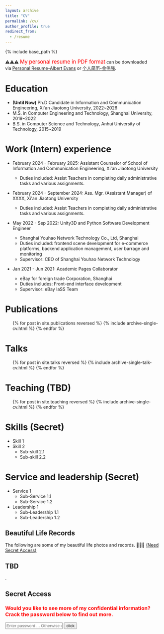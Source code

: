 ```yaml
---
layout: archive
title: "CV"
permalink: /cv/
author_profile: true
redirect_from:
  - /resume
---
```


{% include base_path %}

⚠️⚠️⚠️ <span style="color: red; font-size: larger;">My personal resume in PDF format</span> can be downloaded
<br/> via [Personal Resume-Albert Evans](https://raw.githubusercontent.com/albert-jin/albert-jin.github.io/master/files/Weiqiang%20Jin%20Resume.pdf) or [个人简历-金伟强](https://raw.githubusercontent.com/albert-jin/albert-jin.github.io/master/files/金伟强%20简历.pdf).

Education
======
* **(Until Now)** Ph.D Candidate in Information and Communication Engineering, Xi'an Jiaotong University, 2022~2026
* M.S. in Computer Engineering and Technology, Shanghai University, 2019~2022
* B.S. in Computer Science and Technology, Anhui University of Technology, 2015~2019

Work (Intern) experience
======
* February 2024 - February 2025: Assistant Counselor of School of Information and Communication Engineering, Xi'an Jiaotong University
  * Duties included: Assist Teachers in completing daily administrative tasks and various assignments.
  
* February 2024 - September 2024: Ass. Mgr. (Assistant Manager) of XXXX, Xi'an Jiaotong University
  * Duties included:  Assist Teachers in completing daily administrative tasks and various assignments.

* May 2022 - Sep 2022: Unity3D and Python Software Development Engineer
  * Shanghai Youhao Network Technology Co., Ltd, Shanghai
  * Duties included: frontend scene development for e-commerce platforms, backend application management, user barrage and monitoring
  * Supervisor: CEO of Shanghai Youhao Network Technology

* Jan 2021 - Jun 2021: Academic Pages Collaborator
  * eBay for foreign trade Corporation, Shanghai
  * Duties includes: Front-end interface development
  * Supervisor: eBay IaSS Team

Publications
======
  <ul>{% for post in site.publications reversed %}
    {% include archive-single-cv.html %}
  {% endfor %}</ul>
  
Talks
======
  <ul>{% for post in site.talks reversed %}
    {% include archive-single-talk-cv.html  %}
  {% endfor %}</ul>
  
Teaching (TBD)
======
  <ul>{% for post in site.teaching reversed %}
    {% include archive-single-cv.html %}
  {% endfor %}</ul>

Skills (Secret)
======
* Skill 1
* Skill 2
  * Sub-skill 2.1
  * Sub-skill 2.2
  
Service and leadership (Secret)
======
* Service 1
  * Sub-Service 1.1
  * Sub-Service 1.2
* Leadership 1
  * Sub-Leadership 1.1
  * Sub-Leadership 1.2

Beautiful Life Records
------
The following are some of my beautiful life photos and records. 🙊🙊🙊 <a href="#secret-access-enter">(Need Secret Access)</a>

<div class="SecretContainer" style="display: none;">
    <img src="/images/secrets/lifephotos/eating.jpg" alt="beauty life image show 1.">
    <br/>
    <br/>
    <img src="/images/secrets/lifephotos/drinking.jpg" alt="beauty life image show 2.">
    <br/>
    <br/>
    <img src="/images/secrets/lifephotos/toilet.jpg" alt="beauty life image show 3.">
    <br/>
    <br/>
    <img src="/images/secrets/lifephotos/WryMouth.jpg" alt="beauty life image show 4.">
    <br/>
    <br/>
    <img src="/images/secrets/lifephotos/slim.jpg" alt="beauty life image show 5.">
</div>

TBD
------
.

Secret Access
------
<h3 id="secret-access-enter" style="color: red;">Would you like to see more of my confidential information? Crack the password below to find out more.</h3>
<input type="password" id="password" placeholder="Enter password ... Otherwise contact me via email: weiqiangjin@stu.xjtu.edu.cn">
<button onclick="checkPassword()">click</button>

<!-- <script>
    function checkPassword() {
        var passwordInput = document.getElementById("password").value;
        var inputAsNumber = parseInt(passwordInput);
        var currentTimeInMinutes = new Date().getMinutes();
        var correctPassword = currentTimeInMinutes; // 密码就是当前时间分钟指针的指向的数字.
        if (!isNaN(inputAsNumber) && inputAsNumber >= 0 && inputAsNumber <= 59 && inputAsNumber === correctPassword) {
            var secretelements = document.getElementsByClassName("SecretContainer");
            alert("😄😄😄 Access Success.");
            for (var i = 0; i < secretelements.length; i++) {
            secretelements[i].style.display = "block"; 
            }
        } else {
            alert("😖😖😖 Error password, please contact me via email: weiqiangjin@stu.xjtu.edu.cn");
        }
    }
</script> -->